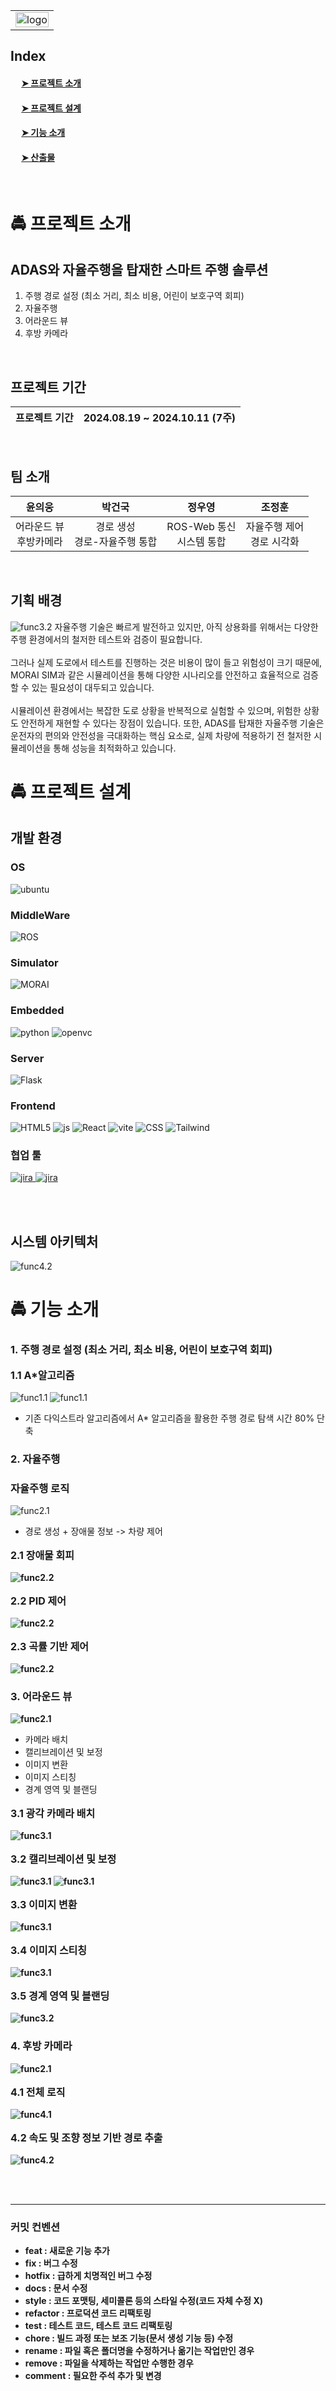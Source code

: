 <table align="center">
<tr>
<td align="center">
<img alt='logo' src='./README_IMG/안전모로고.png' width=100% align='center'>
</a>
</td>
</tr>
</table>
 

## Index
#### &emsp; [➤ 프로젝트 소개](#-프로젝트-소개)<br>
#### &emsp; [➤ 프로젝트 설계](#-프로젝트-설계)<br>
#### &emsp; [➤ 기능 소개](#-기능-소개)<br>
#### &emsp; [➤ 산출물](#-산출물)<br>
<br>


# 🚔 프로젝트 소개

## ADAS와 자율주행을 탑재한 스마트 주행 솔루션
1. 주행 경로 설정 (최소 거리, 최소 비용, 어린이 보호구역 회피)
2. 자율주행
3. 어라운드 뷰
4. 후방 카메라

<br>

## 프로젝트 기간

| 프로젝트 기간 | 2024.08.19 ~ 2024.10.11 (7주) |
|---|---|
<br>

## 팀 소개
<table>
  <thead>
    <tr>
      <th style="text-align: center;">윤의웅</th>
      <th style="text-align: center;">박건국</th>
      <th style="text-align: center;">정우영</th>
      <th style="text-align: center;">조정훈</th>
    </tr>
  </thead>
  <tbody>
    <tr>
      <td style="text-align: center;">어라운드 뷰<br>후방카메라</td>
      <td style="text-align: center;">경로 생성<br>경로-자율주행 통합
      </td>
      <td style="text-align: center;">ROS-Web 통신<br>시스템 통합
      </td>
      <td style="text-align: center;">자율주행 제어<br>경로 시각화</td>
    </tr>
  </tbody>
</table>
<br>

## 기획 배경

<img alt='func3.2' src='./README_IMG/자율주행차 시장 전망.JFIF'>
자율주행 기술은 빠르게 발전하고 있지만, 아직 상용화를 위해서는 다양한 주행 환경에서의 철저한 테스트와 검증이 필요합니다. 
<br><br>그러나 실제 도로에서 테스트를 진행하는 것은 비용이 많이 들고 위험성이 크기 때문에, MORAI SIM과 같은 시뮬레이션을 통해 다양한 시나리오를 안전하고 효율적으로 검증할 수 있는 필요성이 대두되고 있습니다. 
<br><br>시뮬레이션 환경에서는 복잡한 도로 상황을 반복적으로 실험할 수 있으며, 위험한 상황도 안전하게 재현할 수 있다는 장점이 있습니다. 또한, ADAS를 탑재한 자율주행 기술은 운전자의 편의와 안전성을 극대화하는 핵심 요소로, 실제 차량에 적용하기 전 철저한 시뮬레이션을 통해 성능을 최적화하고 있습니다.

  
<br>

# 🚔 프로젝트 설계
## 개발 환경

<h3>OS</h3>
<img alt="ubuntu" src="https://img.shields.io/badge/ubuntu -E95420?style=for-the-badge&logo=ubuntu&logoColor=white"/>

<h3>MiddleWare</h3>
<img alt="ROS" src="https://img.shields.io/badge/ROS MELODIC -22314E?style=for-the-badge&logo=ROS&logoColor=white"/>

<h3>Simulator</h3>
<img alt="MORAI" src="https://img.shields.io/badge/MORAI SIM-0000C9?style=for-the-badge&logo=MORAI">
<h3>Embedded</h3>
<img alt="python" src="https://img.shields.io/badge/Python-3776AB?style=for-the-badge&logo=Python&logoColor=white"/> 
<img alt="openvc" src="https://img.shields.io/badge/OpenCV-black?style=for-the-badge&logo=OpenCV&logoColor=white">
</p>

<h3>Server</h3>
<img alt="Flask" src="https://img.shields.io/badge/Flask-000000.svg?&style=for-the-badge&logo=Flask&logoColor=white"/>

<h3>Frontend</h3>
<p>
<img alt="HTML5" src="https://img.shields.io/badge/HTML5-E34F26.svg?&style=for-the-badge&logo=HTML5&logoColor=white"/>

<img alt="js" src="https://img.shields.io/badge/javascript-%23323330.svg?style=for-the-badge&logo=javascript&logoColor=%23F7DF1E">
<img alt="React" src="https://img.shields.io/badge/React-61DAFB?style=for-the-badge&logo=React&logoColor=black">
<img alt="vite" src="https://img.shields.io/badge/Vite-646CFF?style=for-the-badge&logo=Vite&logoColor=white">
<img alt="CSS" src="https://img.shields.io/badge/CSS-1572B6.svg?&style=for-the-badge&logo=CSS3&logoColor=white"/>
<img alt="Tailwind" src="https://img.shields.io/badge/TailwindCSS-38B2AC?style=for-the-badge&logoColor=white&logo=tailwindcss">
</p>
<h3>협업 툴</h3>
<p>
<a href="https://ssafy.atlassian.net/jira/software/c/projects/S11P12C104/boards/7000/timeline">
<img alt='jira' src="https://img.shields.io/badge/Jira-0052CC?style=for-the-badge&logo=Jira&logoColor=white">
</a>
<a href="https://www.notion.so/1-C104-c02fce6e587f4bb5acf3c834544dd04f">
<img alt='jira' src="https://img.shields.io/badge/Notion-black?style=for-the-badge&logo=Notion&logoColor=white">
</a>
</p>

<br>
  
<br>

## 시스템 아키텍처
<img alt='func4.2' src='./README_IMG/아키텍처.jpg'>

<br>

# 🚔 기능 소개

### 1. 주행 경로 설정 (최소 거리, 최소 비용, 어린이 보호구역 회피)


<p style='font-size:16px;'><b>1.1 A*알고리즘</b></p>
<img alt='func1.1' src='./README_IMG/a,dijk시간비교.jpg'>

<img alt='func1.1' src='./README_IMG/다익+A스타.jpg'>


- 기존 다익스트라 알고리즘에서 A* 알고리즘을 활용한 주행 경로 탐색 시간 80% 단축

### 2. 자율주행

### 자율주행 로직
<img alt='func2.1' src='./README_IMG/자율주행 로직.jpg'>

- 경로 생성 + 장애물 정보 -> 차량 제어

<p style='font-size:16px;'><b>2.1 장애물 회피</p>
<img alt='func2.2' src='./README_IMG/장애물 회피 주행.GIF'>
<p style='font-size:16px;'>2.2 PID 제어</p>
<img alt='func2.2' src='./README_IMG/직선 주행.GIF'>
<p style='font-size:16px;'>2.3 곡률 기반 제어</p>
<img alt='func2.2' src='./README_IMG/커브 주행.GIF'>




### 3. 어라운드 뷰
<img alt='func2.1' src='./README_IMG/이미지 변환 과정 사진.png'>
</b>

- 카메라 배치
- 캘리브레이션 및 보정
- 이미지 변환
- 이미지 스티칭
- 경계 영역 및 블랜딩

<b>
<p style='font-size:16px;'>3.1 광각 카메라 배치</p>
<img alt='func3.1' src='./README_IMG/카메라 4대.PNG'>

<p style='font-size:16px;'>3.2 캘리브레이션 및 보정</p>
<img alt='func3.1' src='./README_IMG/체크보드 사진_!.jpg'>
<img alt='func3.1' src='./README_IMG/체크보드 사진_2.jpg'>

<p style='font-size:16px;'>3.3 이미지 변환</p>
<img alt='func3.1' src='./README_IMG/이미지처리.jpg'>

<p style='font-size:16px;'>3.4 이미지 스티칭</p>
<img alt='func3.1' src='./README_IMG/이미지스티칭.jpg'>

<p style='font-size:16px;'>3.5 경계 영역 및 블랜딩</p>
<img alt='func3.2' src='./README_IMG/이미지블랜딩.jpg'>


    
### 4. 후방 카메라

<img alt='func2.1' src='./README_IMG/후방카메라로직.jpg'>

<p style='font-size:16px;'>4.1 전체 로직 </p>
<img alt='func4.1' src='./README_IMG/경고및후진가이드.jpg'>

<p style='font-size:16px;'>4.2 속도 및 조향 정보 기반 경로 추출</p>
<img alt='func4.2' src='./README_IMG/후방_카메라.png'>



<br><br>

---

### 커밋 컨벤션
- feat : 새로운 기능 추가
- fix : 버그 수정
- hotfix : 급하게 치명적인 버그 수정
- docs : 문서 수정
- style : 코드 포맷팅, 세미콜론 등의 스타일 수정(코드 자체 수정 X)
- refactor : 프로덕션 코드 리팩토링
- test : 테스트 코드, 테스트 코드 리팩토링
- chore : 빌드 과정 또는 보조 기능(문서 생성 기능 등) 수정
- rename : 파일 혹은 폴더명을 수정하거나 옮기는 작업만인 경우
- remove : 파일을 삭제하는 작업만 수행한 경우
- comment : 필요한 주석 추가 및 변경

